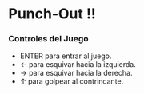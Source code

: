 # Punch-Out !!

### Controles del Juego
-  ENTER para entrar al juego.
- ← para esquivar hacia la izquierda.
- → para esquivar hacia la derecha.
- ↑ para golpear al contrincante.
